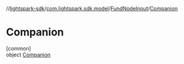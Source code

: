 //[lightspark-sdk](../../../../index.md)/[com.lightspark.sdk.model](../../index.md)/[FundNodeInput](../index.md)/[Companion](index.md)

# Companion

[common]\
object [Companion](index.md)

